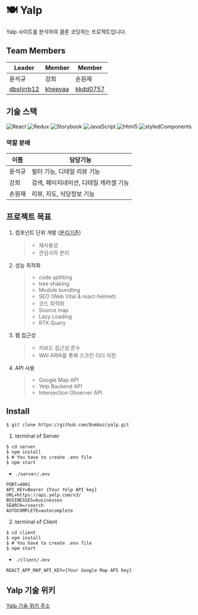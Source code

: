# 🍽 Yalp

Yalp 사이트를 분석하여 클론 코딩하는 프로젝트입니다.

## Team Members

| Leader                                      | Member                                | Member                                    |
| ------------------------------------------- | ------------------------------------- | ----------------------------------------- |
| 윤석규                                      | 강희                                     | 손원재                                    |
| [dbstjrrb12](https://github.com/dbstjrrb12) | [kheeyaa](https://github.com/kheeyaa) | [kkdd0757](https://github.com/kkdd0757) | [sonwonjae](https://github.com/sonwonjae) |

## 기술 스택

<img alt="React" src ="https://img.shields.io/badge/React-61DAFB.svg?&style=for-the-badge&logo=React&logoColor=white"/> <img alt="Redux" src ="https://img.shields.io/badge/Redux-764ABC.svg?&style=for-the-badge&logo=Redux&logoColor=white"/> <img alt="Storybook" src ="https://img.shields.io/badge/Storybook-FF4785.svg?&style=for-the-badge&logo=StoryBook&logoColor=white"/> <img alt="JavaScript" src ="https://img.shields.io/badge/javascript-F7DF1E.svg?&style=for-the-badge&logo=javascript&logoColor=black"/> <img alt="Html5" src ="https://img.shields.io/badge/html5-E34F26.svg?&style=for-the-badge&logo=html5&logoColor=black"/> <img alt="styledComponents" src ="https://img.shields.io/badge/styledComponents-DB7093.svg?&style=for-the-badge&logo=styledComponents&logoColor=white"/>


### 역할 분배

| 이름   | 담당기능            |
| ------ | ------------------- |
| 윤석규 | 필터 기능, 디테일 리뷰 기능|
| 강희   | 검색, 페이지네이션, 디테일 캐러셀 기능  |
| 손원재 | 리뷰, 지도, 식당정보 기능 |

## 프로젝트 목표

1. 컴포넌트 단위 개발 ([분리기준](...))

   > - 재사용성
   > - 관심사의 분리

2. 성능 최적화

   > - code splitting
   > - tree shaking
   > - Module bundling
   > - SEO (Web Vital & react-helmet)
   > - 코드 최적화
   > - Source map
   > - Lazy Loading
   > - RTK Query

3. 웹 접근성

   > - 키보드 접근성 준수
   > - WAI ARIA를 통해 스크린 리더 지원

4. API 사용
   > - Google Map API
   > - Yelp Backend API
   > - Intersection Observer API

## Install

```
$ git clone https://github.com/Dumboz/yalp.git
```

1. terminal of Server
```
$ cd server
$ npm install
$ # You have to create .env file 
$ npm start
```

- `./server/.env`
```
PORT=4001
API_KEY=Bearer {Your Yelp API key}
URL=https://api.yelp.com/v3/
BUSINESSES=businesses
SEARCH=/search
AUTOCOMPLETE=autocomplete
```


2. terminal of Client

```
$ cd client
$ npm install
$ # You have to create .env file 
$ npm start
```

- `./client/.env`
```
REACT_APP_MAP_API_KEY={Your Google Map API key}
```

## Yalp 기술 위키

[Yalp 기술 위키 주소](https://github.com/Dumboz/yalp/wiki)
